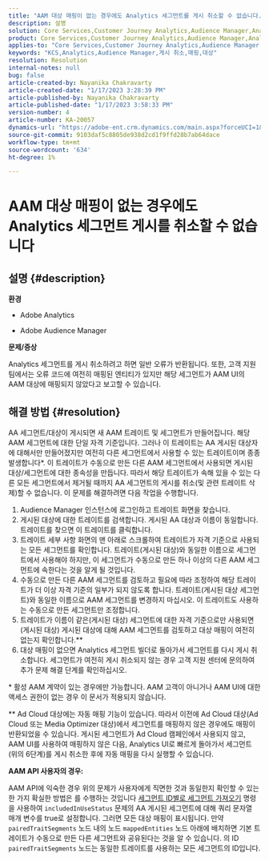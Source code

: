 ```yaml
---
title: "AAM 대상 매핑이 없는 경우에도 Analytics 세그먼트를 게시 취소할 수 없습니다."
description: 설명
solution: Core Services,Customer Journey Analytics,Audience Manager,Analytics
product: Core Services,Customer Journey Analytics,Audience Manager,Analytics
applies-to: "Core Services,Customer Journey Analytics,Audience Manager,Analytics"
keywords: "KCS,Analytics,Audience Manager,게시 취소,매핑,대상"
resolution: Resolution
internal-notes: null
bug: false
article-created-by: Nayanika Chakravarty
article-created-date: "1/17/2023 3:28:39 PM"
article-published-by: Nayanika Chakravarty
article-published-date: "1/17/2023 3:58:33 PM"
version-number: 4
article-number: KA-20057
dynamics-url: "https://adobe-ent.crm.dynamics.com/main.aspx?forceUCI=1&pagetype=entityrecord&etn=knowledgearticle&id=d63cf899-7b96-ed11-aad1-6045bd006ce9"
source-git-commit: 9103daf5c8805de938d2cd1f9ffd28b7ab64dace
workflow-type: tm+mt
source-wordcount: '634'
ht-degree: 1%

---
```


# AAM 대상 매핑이 없는 경우에도 Analytics 세그먼트 게시를 취소할 수 없습니다

## 설명 {#description}


<b>환경</b>

- Adobe Analytics

- Adobe Audience Manager

<b>문제/증상</b>

Analytics 세그먼트를 게시 취소하려고 하면 일반 오류가 반환됩니다. 또한, 고객 지원 팀에서는 오류 코드에 여전히 매핑된 엔티티가 있지만 해당 세그먼트가 AAM UI의 AAM 대상에 매핑되지 않았다고 보고할 수 있습니다.


## 해결 방법 {#resolution}


AA 세그먼트/대상이 게시되면 새 AAM 트레이트 및 세그먼트가 만들어집니다. 해당 AAM 세그먼트에 대한 단일 자격 기준입니다. 그러나 이 트레이트는 AA 게시된 대상자에 대해서만 만들어졌지만 여전히 다른 세그먼트에서 사용할 수 있는 트레이트이며 종종 발생합니다\*. 이 트레이트가 수동으로 만든 다른 AAM 세그먼트에서 사용되면 게시된 대상/세그먼트에 대한 종속성을 만듭니다. 따라서 해당 트레이트가 속해 있을 수 있는 다른 모든 세그먼트에서 제거될 때까지 AA 세그먼트의 게시를 취소(및 관련 트레이트 삭제)할 수 없습니다. 이 문제를 해결하려면 다음 작업을 수행합니다.

1. Audience Manager 인스턴스에 로그인하고 트레이트 화면을 찾습니다.
2. 게시된 대상에 대한 트레이트를 검색합니다. 게시된 AA 대상과 이름이 동일합니다. 트레이트를 찾으면 이 트레이트를 클릭합니다.
3. 트레이트 세부 사항 화면의 맨 아래로 스크롤하여 트레이트가 자격 기준으로 사용되는 모든 세그먼트를 확인합니다. 트레이트(게시된 대상)와 동일한 이름으로 세그먼트에서 사용해야 하지만, 이 세그먼트가 수동으로 만든 하나 이상의 다른 AAM 세그먼트에 속한다는 것을 알게 될 것입니다.
4. 수동으로 만든 다른 AAM 세그먼트를 검토하고 필요에 따라 조정하여 해당 트레이트가 더 이상 자격 기준의 일부가 되지 않도록 합니다. 트레이트(게시된 대상 세그먼트)와 동일한 이름으로 AAM 세그먼트를 변경하지 마십시오. 이 트레이트도 사용하는 수동으로 만든 세그먼트만 조정합니다.
5. 트레이트가 이름이 같은(게시된 대상) 세그먼트에 대한 자격 기준으로만 사용되면(게시된 대상) 게시된 대상에 대해 AAM 세그먼트를 검토하고 대상 매핑이 여전히 없는지 확인합니다.\*\*
6. 대상 매핑이 없으면 Analytics 세그먼트 빌더로 돌아가서 세그먼트를 다시 게시 취소합니다. 세그먼트가 여전히 게시 취소되지 않는 경우 고객 지원 센터에 문의하여 추가 문제 해결 단계를 확인하십시오.


\* 활성 AAM 계약이 있는 경우에만 가능합니다. AAM 고객이 아니거나 AAM UI에 대한 액세스 권한이 없는 경우 이 문서가 적용되지 않습니다.

\*\* Ad Cloud 대상에는 자동 매핑 기능이 있습니다. 따라서 이전에 Ad Cloud 대상(Ad Cloud 또는 Media Optimizer 대상)에서 세그먼트를 매핑하지 않은 경우에도 매핑이 반환되었을 수 있습니다. 게시된 세그먼트가 Ad Cloud 캠페인에서 사용되지 않고, AAM UI를 사용하여 매핑하지 않은 다음, Analytics UI로 빠르게 돌아가서 세그먼트(위의 6단계)를 게시 취소한 후에 자동 매핑을 다시 실행할 수 있습니다.

<b>AAM API 사용자의 경우:</b>

AAM API에 익숙한 경우 위의 문제가 사용자에게 직면한 것과 동일한지 확인할 수 있는 한 가지 확실한 방법은 를 수행하는 것입니다 [세그먼트 ID별로 세그먼트 가져오기](https://bank.demdex.com/portal/swagger/index.html#/Segments%20API/get_segments__sid_) 명령을 사용하여 `includedInUseStatus` 문제의 AA 게시된 세그먼트에 대해 쿼리 문자열 매개 변수를 true로 설정합니다. 그러면 모든 대상 매핑이 표시됩니다. 만약 `pairedTraitSegments` 노드 내의 노드 `mappedEntities` 노드 아래에 배치하면 기본 트레이트가 수동으로 만든 다른 세그먼트와 공유된다는 것을 알 수 있습니다. 의 ID `pairedTraitSegments` 노드는 동일한 트레이트를 사용하는 모든 세그먼트의 ID입니다.
